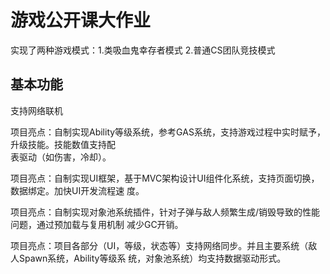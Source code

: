 # 游戏公开课大作业
实现了两种游戏模式：1.类吸血鬼幸存者模式 2.普通CS团队竞技模式
## 基本功能
支持网络联机<br>

项目亮点：自制实现Ability等级系统，参考GAS系统，支持游戏过程中实时赋予，升级技能。技能数值支持配           
表驱动（如伤害，冷却）。<br>

项目亮点：自制实现UI框架，基于MVC架构设计UI组件化系统，支持页面切换，数据绑定。加快UI开发流程速
度。<br>

项目亮点：自制实现对象池系统插件，针对子弹与敌人频繁生成/销毁导致的性能问题，通过预加载与复用机制
减少GC开销。<br>

项目亮点：项目各部分（UI，等级，状态等）支持网络同步。并且主要系统（敌人Spawn系统，Ability等级系
统，对象池系统）均支持数据驱动形式。
